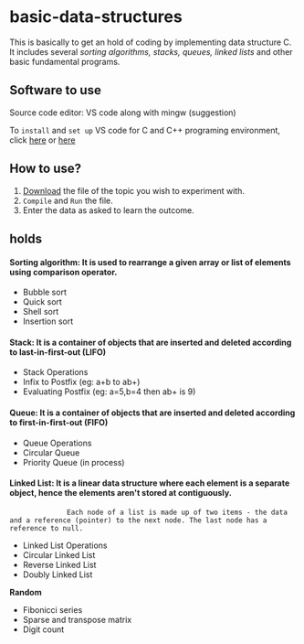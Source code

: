 # basic-data-structures
This is basically to get an hold of coding by implementing data structure C.
It includes several *sorting algorithms, stacks, queues, linked lists* and other basic fundamental programs.

## Software to use
Source code editor: VS code along with mingw (suggestion)

To `install` and `set up` VS code for C and C++ programing environment, click [here](https://www.youtube.com/watch?v=9xCskNFVt2c&t=725s) or [here](https://www.youtube.com/watch?v=VBb0Z0e8szw)

## How to use?
1. [Download](https://github.com/AnkitaTandon/basic-data-structures/tree/master/src) the file of the topic you wish to experiment with.
2. `Compile` and `Run` the file.
3. Enter the data as asked to learn the outcome.

## holds

#### Sorting algorithm: It is used to rearrange a given array or list of elements using comparison operator.
- Bubble sort
- Quick sort
- Shell sort
- Insertion sort

#### Stack: It is a container of objects that are inserted and deleted according to last-in-first-out (LIFO)
- Stack Operations
- Infix to Postfix (eg: a+b to ab+)
- Evaluating Postfix (eg: a=5,b=4 then ab+ is 9)

#### Queue: It is a container of objects that are inserted and deleted according to first-in-first-out (FIFO)
- Queue Operations
- Circular Queue
- Priority Queue (in process)

#### Linked List: It is a linear data structure where each element is a separate object, hence the elements aren't stored at contiguously.
                  Each node of a list is made up of two items - the data and a reference (pointer) to the next node. The last node has a reference to null.
- Linked List Operations
- Circular Linked List
- Reverse Linked List
- Doubly Linked List

**Random**
- Fibonicci series
- Sparse and transpose matrix
- Digit count
